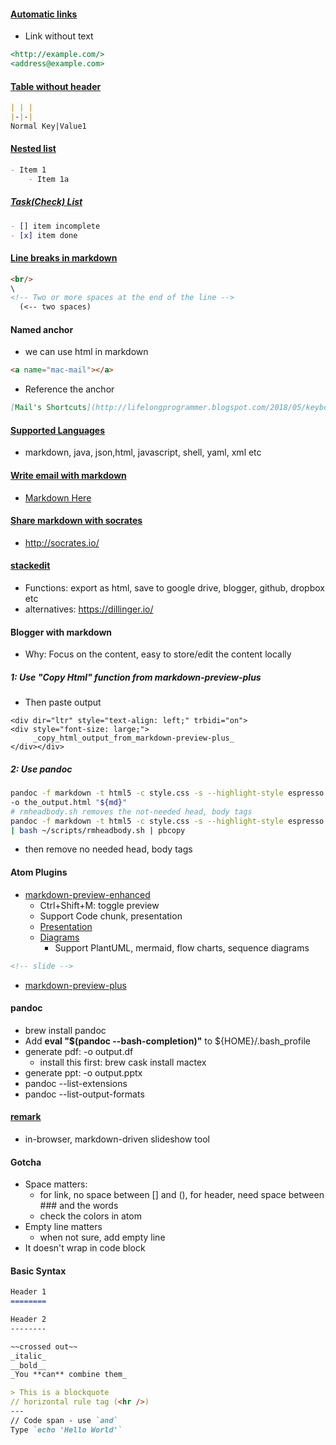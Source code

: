 <!-- http://lifelongprogrammer.blogspot.com/2018/05/markdown-tips.html -->
#### [Automatic links](https://daringfireball.net/projects/markdown/syntax#autolink)

- Link without text
```markdown
<http://example.com/>
<address@example.com>
```

#### [Table without header](https://stackoverflow.com/questions/17536216/create-table-without-header-in-markdown/39322697)
```markdown
| | |
|-|-|
Normal Key|Value1
```

#### [Nested list](https://stackoverflow.com/questions/37575916/how-to-markdown-nested-list-items-in-bitbucket)
```markdown
- Item 1
    - Item 1a
```

##### [Task(Check) List](https://blog.github.com/2014-04-28-task-lists-in-all-markdown-documents/)
```markdown
- [] item incomplete
- [x] item done
```

#### [Line breaks in markdown]()
```markdown
<br/>
\
<!-- Two or more spaces at the end of the line -->
  (<-- two spaces)
```

#### Named anchor
- we can use html in markdown
```html
<a name="mac-mail"></a>
```
- Reference the anchor
```markdown
[Mail's Shortcuts](http://lifelongprogrammer.blogspot.com/2018/05/keyboard-shortcuts.html#mac-mail)
```

#### [Supported Languages](http://www.rubycoloredglasses.com/2013/04/languages-supported-by-github-flavored-markdown/)
- markdown, java, json,html, javascript, shell, yaml, xml etc

#### [Write email with markdown](https://markdown-here.com/)
- [Markdown Here](https://chrome.google.com/webstore/detail/markdown-here/elifhakcjgalahccnjkneoccemfahfoa/related)

#### [Share markdown with socrates](http://socrates.io/)
- <http://socrates.io/>

#### [stackedit](https://stackedit.io/app#)
- Functions: export as html, save to google drive, blogger, github, dropbox etc
- alternatives: <https://dillinger.io/>

#### Blogger with markdown
- Why: Focus on the content, easy to store/edit the content locally

##### 1: Use "Copy Html" function from markdown-preview-plus
- Then paste output
```
<div dir="ltr" style="text-align: left;" trbidi="on">
<div style="font-size: large;">
     _copy_html_output_from_markdown-preview-plus_
</div></div>
```
##### 2: Use pandoc
```bash
pandoc -f markdown -t html5 -c style.css -s --highlight-style espresso \
-o the_output.html "${md}"
# rmheadbody.sh removes the not-needed head, body tags
pandoc -f markdown -t html5 -c style.css -s --highlight-style espresso "${md}" \
| bash ~/scripts/rmheadbody.sh | pbcopy
```
- then remove no needed head, body tags

#### Atom Plugins
- [markdown-preview-enhanced](https://atom.io/packages/markdown-preview-enhanced/)
  - Ctrl+Shift+M: toggle preview
  - Support Code chunk, presentation
  - [Presentation](https://shd101wyy.github.io/markdown-preview-enhanced/#/presentation)
  - [Diagrams](https://shd101wyy.github.io/markdown-preview-enhanced/#/diagrams)
    - Support PlantUML, mermaid, flow charts, sequence diagrams
```markdown
<!-- slide -->
```
- [markdown-preview-plus](https://atom.io/packages/markdown-preview-plus)

#### pandoc
- brew install pandoc
- Add **eval "$(pandoc --bash-completion)"** to ${HOME}/.bash_profile
- generate pdf: -o output.df
    - install this first: brew cask install mactex
- generate ppt: -o output.pptx
- pandoc --list-extensions
- pandoc --list-output-formats

#### [remark](https://github.com/gnab/remark)
- in-browser, markdown-driven slideshow tool

#### Gotcha
- Space matters:
    - for link, no space between [] and (), for header, need space between ### and the words
    - check the colors in atom
- Empty line matters
    - when not sure, add empty line
- It doesn't wrap in code block

#### Basic Syntax
```markdown
Header 1
========

Header 2
--------

~~crossed out~~
_italic_
__bold__
_You **can** combine them_

> This is a blockquote
// horizontal rule tag (<hr />) 
---
// Code span - use `and`
Type `echo 'Hello World'`
```